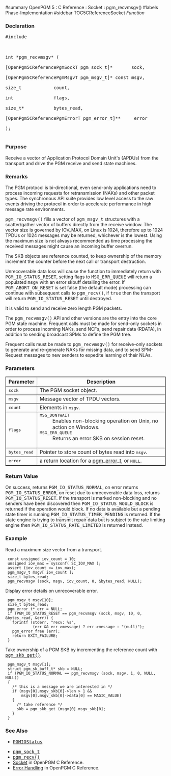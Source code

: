 ﻿#summary OpenPGM 5 : C Reference : Socket : pgm\_recvmsgv()
#labels Phase-Implementation
#sidebar TOC5CReferenceSocket
_Function_
### Declaration ###
<pre>
#include <pgm/pgm.h><br>
<br>
int *pgm_recvmsgv* (<br>
[OpenPgm5CReferencePgmSockT pgm_sock_t]*       sock,<br>
[OpenPgm5CReferencePgmMsgvT pgm_msgv_t]* const msgv,<br>
size_t            count,<br>
int               flags,<br>
size_t*           bytes_read,<br>
[OpenPgm5CReferencePgmErrorT pgm_error_t]**     error<br>
);<br>
</pre>

### Purpose ###
Receive a vector of Application Protocol Domain Unit's (APDUs) from the transport and drive the PGM receive and send state machines.

### Remarks ###
The PGM protocol is bi-directional, even send-only applications need to process incoming requests for retransmission (NAKs) and other packet types.  The synchronous API suite provides low level access to the raw events driving the protocol in order to accelerate performance in high message rate environments.

<tt>pgm_recvmsgv()</tt> fills a vector of <tt>pgm_msgv_t</tt> structures with a scatter/gather vector of buffers directly from the receive window.  The vector size is governed by IOV\_MAX, on Linux is 1024, therefore up to 1024 TPDUs or 1024 messages may be returned, whichever is the lowest.  Using the maximum size is not always recommended as time processing the received messages might cause an incoming buffer overrun.

The SKB objects are reference counted, to keep ownership of the memory increment the counter before the next call or transport destruction.

Unrecoverable data loss will cause the function to immediately return with <tt>PGM_IO_STATUS_RESET</tt>, setting flags to <tt>MSG_ERR_QUEUE</tt> will return a populated <tt>msgv</tt> with an error skbuff detailing the error.  If <tt>PGM_ABORT_ON_RESET</tt> is set false (the default mode) processing can continue with subsequent calls to <tt>pgm_recv()</tt>, if <tt>true</tt> then the transport will return <tt>PGM_IO_STATUS_RESET</tt> until destroyed.

It is valid to send and receive zero length PGM packets.

The <tt>pgm_recvmsgv()</tt> API and other versions are the entry into the core PGM state machine. Frequent calls must be made for send-only sockets in order to process incoming NAKs, send NCFs, send repair data (RDATA), in addition to sending broadcast SPMs to define the PGM tree.

Frequent calls must be made to <tt>pgm_recvmsgv()</tt> for receive-only sockets to generate and re-generate NAKs for missing data, and to send SPM-Request messages to new senders to expedite learning of their NLAs.


### Parameters ###

<table cellpadding='5' border='1' cellspacing='0'>
<tr>
<th>Parameter</th>
<th>Description</th>
</tr>
<tr>
<td><tt>sock</tt></td>
<td>The PGM socket object.</td>
</tr><tr>
<td><tt>msgv</tt></td>
<td>Message vector of TPDU vectors.</td>
</tr><tr>
<td><tt>count</tt></td>
<td>Elements in <tt>msgv</tt>.</td>
</tr><tr>
<td><tt>flags</tt></td>
<td>
<dl><dt><tt>MSG_DONTWAIT</tt></dt><dd>Enables non-blocking operation on Unix, no action on Windows.<br>
</dd><dt><tt>MSG_ERR_QUEUE</tt></dt><dd>Returns an error SKB on session reset.</dd></dl></td>
</tr><tr>
<td><tt>bytes_read</tt></td>
<td>Pointer to store count of bytes read into <tt>msgv</tt>.</td>
</tr><tr>
</tr><tr>
<td><tt>error</tt></td>
<td>a return location for a <a href='OpenPgm5CReferencePgmErrorT.md'>pgm_error_t</a>, or <tt>NULL</tt>.</td>
</tr>
</table>

### Return Value ###
On success, returns <tt>PGM_IO_STATUS_NORMAL</tt>, on error returns <tt>PGM_IO_STATUS_ERROR</tt>, on reset due to unrecoverable data loss, returns <tt>PGM_IO_STATUS_RESET</tt>.  If the transport is marked non-blocking and no senders have been discovered then <tt>PGM_IO_STATUS_WOULD_BLOCK</tt> is returned if the operation would block.  If no data is available but a pending state timer is running <tt>PGM_IO_STATUS_TIMER_PENDING</tt> is returned.  If the state engine is trying to transmit repair data but is subject to the rate limiting engine then <tt>PGM_IO_STATUS_RATE_LIMITED</tt> is returned instead.

### Example ###
Read a maximum size vector from a transport.

```
 const unsigned iov_count = 10;
 unsigned iov_max = sysconf( SC_IOV_MAX );
 assert (iov_count <= iov_max);
 pgm_msgv_t msgv[ iov_count ];
 size_t bytes_read;
 pgm_recvmsgv (sock, msgv, iov_count, 0, &bytes_read, NULL);
```

Display error details on unrecoverable error.

```
 pgm_msgv_t msgv[10];
 size_t bytes_read;
 pgm_error_t* err = NULL;
 if (PGM_IO_STATUS_RESET == pgm_recvmsgv (sock, msgv, 10, 0, &bytes_read, &err)) {
   fprintf (stderr, "recv: %s",
            (err && err->message) ? err->message : "(null)");
   pgm_error_free (err);
   return EXIT_FAILURE;
 }
```

Take ownership of a PGM SKB by incrementing the reference count with <tt><a href='OpenPgm5CReferencePgmAllocSkb.md'>pgm_skb_get()</a></tt>.

```
 pgm_msgv_t msgv[1];
 struct pgm_sk_buff_t* skb = NULL;
 if (PGM_IO_STATUS_NORMAL == pgm_recvmsgv (sock, msgv, 1, 0, NULL, NULL))
 {
   /* this is a message we are interested in */
   if (msgv[0].msgv_skb[0]->len > 1 &&
       msgv[0].msgv_skb[0]->data[0] == MAGIC_VALUE)
   {
     /* take reference */
     skb = pgm_skb_get (msgv[0].msgv_skb[0];
   }
 }
```

### See Also ###
  * <tt><a href='OpenPgm5CReferencePgmIoStatus.md'>PGMIOStatus</a></tt><br>
<ul><li><tt><a href='OpenPgm5CReferencePgmSockT.md'>pgm_sock_t</a></tt><br>
</li><li><tt><a href='OpenPgm5CReferencePgmRecv.md'>pgm_recv()</a></tt><br>
</li><li><a href='OpenPgm5CReferenceSocket.md'>Socket</a> in OpenPGM C Reference.<br>
</li><li><a href='OpenPgm5CReferenceErrorHandling.md'>Error Handling</a> in OpenPGM C Reference.